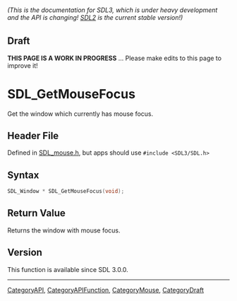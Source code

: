 ###### (This is the documentation for SDL3, which is under heavy development and the API is changing! [SDL2](https://wiki.libsdl.org/SDL2/) is the current stable version!)

## Draft

**THIS PAGE IS A WORK IN PROGRESS** ... Please make edits to this page to improve it!
# SDL_GetMouseFocus

Get the window which currently has mouse focus.

## Header File

Defined in [SDL_mouse.h](https://github.com/libsdl-org/SDL/blob/main/include/SDL3/SDL_mouse.h), but apps should use `#include <SDL3/SDL.h>`

## Syntax

```c
SDL_Window * SDL_GetMouseFocus(void);

```

## Return Value

Returns the window with mouse focus.

## Version

This function is available since SDL 3.0.0.

----
[CategoryAPI](CategoryAPI), [CategoryAPIFunction](CategoryAPIFunction), [CategoryMouse](CategoryMouse), [CategoryDraft](CategoryDraft)


